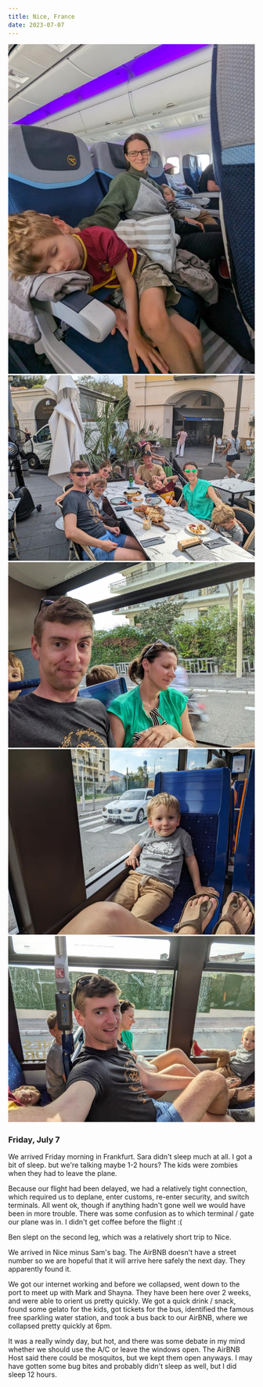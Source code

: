 ```yaml
---
title: Nice, France
date: 2023-07-07
---
```



![caption](/images/travel/PXL_20230707_082005775.jpg) 
![caption](/images/travel/PXL_20230707_152815813.MP.jpg) 
![caption](/images/travel/PXL_20230707_164446447.jpg) 
![caption](/images/travel/PXL_20230707_164456997.jpg) 
![caption](/images/travel/PXL_20230707_164506132.MP.jpg)

### Friday, July 7

We arrived Friday morning in Frankfurt.  Sara didn't sleep much at all.  I got a bit of sleep. but we're talking maybe 1-2 hours?  The kids were zombies when they had to leave the plane.

Because our flight had been delayed, we had a relatively tight connection, which required us to deplane, enter customs, re-enter security, and switch terminals.  All went ok, though if anything hadn't gone well we would have been in more trouble.  There was some confusion as to which terminal / gate our plane was in.  I didn't get coffee before the flight :(

Ben slept on the second leg, which was a relatively short trip to Nice.

We arrived in Nice minus Sam's bag.  The AirBNB doesn't have a street number so we are hopeful that it will arrive here safely the next day.  They apparently found it.

We got our internet working and before we collapsed, went down to the port to meet up with Mark and Shayna.  They have been here over 2 weeks, and were able to orient us pretty quickly.  We got a quick drink / snack, found some gelato for the kids, got tickets for the bus, identified the famous free sparkling water station, and took a bus back to our AirBNB, where we collapsed pretty quickly at 6pm. 

It was a really windy day, but hot, and there was some debate in my mind whether we should use the A/C or leave the windows open.  The AirBNB Host said there could be mosquitos, but we kept them open anyways.  I may have gotten some bug bites and probably didn't sleep as well, but I did sleep 12 hours.